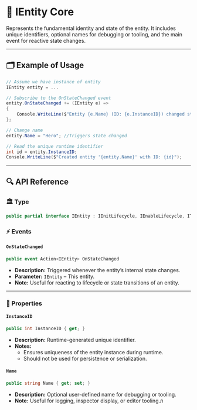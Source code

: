 # 🧩 IEntity Core

Represents the fundamental identity and state of the entity. It includes unique identifiers, optional names for
debugging or tooling, and the main event for reactive state changes.

---

## 🗂 Example of Usage

```csharp
// Assume we have instance of entity
IEntity entity = ...

// Subscribe to the OnStateChanged event
entity.OnStateChanged += (IEntity e) =>
{
    Console.WriteLine($"Entity {e.Name} (ID: {e.InstanceID}) changed state!");
};

// Change name
entity.Name = "Hero"; //Triggers state changed

// Read the unique runtime identifier
int id = entity.InstanceID;
Console.WriteLine($"Created entity '{entity.Name}' with ID: {id}");
```

---

## 🔍 API Reference

### 🏛️ Type <div id="-type"></div>

```csharp
public partial interface IEntity : IInitLifecycle, IEnableLifecycle, ITickLifecycle
``` 

### ⚡ Events

#### `OnStateChanged`

```csharp
public event Action<IEntity> OnStateChanged
```

- **Description:** Triggered whenever the entity’s internal state changes.
- **Parameter:** `IEntity` – This entity.
- **Note:** Useful for reacting to lifecycle or state transitions of an entity.

---

### 🔑 Properties

#### `InstanceID`

```csharp
public int InstanceID { get; }
```

- **Description:** Runtime-generated unique identifier.
- **Notes:**
    - Ensures uniqueness of the entity instance during runtime.
    - Should not be used for persistence or serialization.

#### `Name`

```csharp
public string Name { get; set; }
```

- **Description:** Optional user-defined name for debugging or tooling.
- **Note:** Useful for logging, inspector display, or editor tooling.л